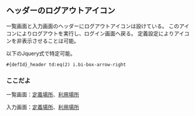 ## ヘッダーのログアウトアイコン

一覧画面と入力画面のヘッダーにログアウトアイコンは設けている。
このアイコンによりログアウトを実行し、ログイン画面へ戻る。
定義設定によりアイコンを非表示させることは可能。

以下のJquery式で特定可能。
```
#{defId}_header td:eq(2) i.bi-box-arrow-right
```

### ここだよ
一覧画面：[定義場所](https://efwgrp.github.io/ske_image/svg/header.logout.listPage.def.svg)、[利用場所](https://efwgrp.github.io/ske_image/svg/header.logout.listPage.svg)

入力画面：[定義場所](https://efwgrp.github.io/ske_image/svg/header.logout.inputPage.def.svg)、[利用場所](https://efwgrp.github.io/ske_image/svg/header.logout.inputPage.svg)
